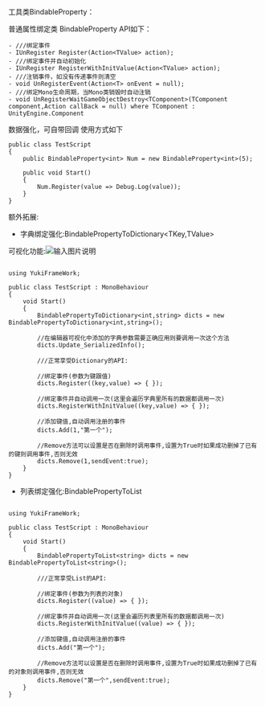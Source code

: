 工具类BindableProperty：

普通属性绑定类 BindableProperty<TValue> API如下：

	- ///绑定事件
	- IUnRegister Register(Action<TValue> action);
	- ///绑定事件并自动初始化
	- IUnRegister RegisterWithInitValue(Action<TValue> action);    
	- ///注销事件，如没有传递事件则清空
	- void UnRegisterEvent(Action<T> onEvent = null);
	- ///绑定Mono生命周期，当Mono类销毁时自动注销
	- void UnRegisterWaitGameObjectDestroy<TComponent>(TComponent component,Action callBack = null) where TComponent : UnityEngine.Component

数据强化，可自带回调 使用方式如下
```
public class TestScript
{
    public BindableProperty<int> Num = new BindableProperty<int>(5);

    public void Start()
    {
        Num.Register(value => Debug.Log(value));
    }
}
```

额外拓展: 

- 字典绑定强化:BindablePropertyToDictionary<TKey,TValue>   

可视化功能:![输入图片说明](Texture/Dict.png)

```

using YukiFrameWork;

public class TestScript : MonoBehaviour
{
	void Start()
	{
		BindablePropertyToDictionary<int,string> dicts = new BindablePropertyToDictionary<int,string>();

		//在编辑器可视化中添加的字典参数需要正确应用则要调用一次这个方法
		dicts.Update_SerializedInfo();

		///正常享受Dictionary的API:

		//绑定事件(参数为键跟值)
		dicts.Register((key,value) => { });

		//绑定事件并自动调用一次(这里会遍历字典里所有的数据都调用一次)
		dicts.RegisterWithInitValue((key,value) => { });

		//添加键值,自动调用注册的事件
		dicts.Add(1,"第一个");

		//Remove方法可以设置是否在删除时调用事件,设置为True时如果成功删掉了已有的键则调用事件,否则无效
		dicts.Remove(1,sendEvent:true);
	}
}

```


- 列表绑定强化:BindablePropertyToList<TValue>

```

using YukiFrameWork;

public class TestScript : MonoBehaviour
{
	void Start()
	{
		BindablePropertyToList<string> dicts = new BindablePropertyToList<string>();

		///正常享受List的API:

		//绑定事件(参数为列表的对象)
		dicts.Register((value) => { });

		//绑定事件并自动调用一次(这里会遍历列表里所有的数据都调用一次)
		dicts.RegisterWithInitValue((value) => { });

		//添加键值,自动调用注册的事件
		dicts.Add("第一个");

		//Remove方法可以设置是否在删除时调用事件,设置为True时如果成功删掉了已有的对象则调用事件,否则无效
		dicts.Remove("第一个",sendEvent:true);
	}
}

```
	